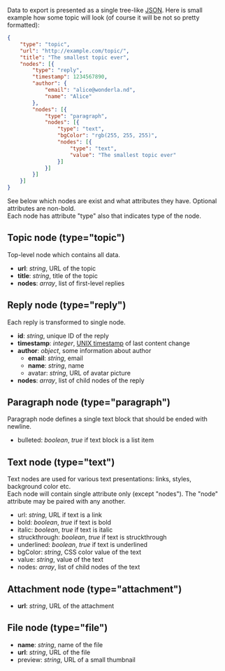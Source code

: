 Data to export is presented as a single tree-like [JSON](http://en.wikipedia.org/wiki/JSON). Here is small example how some topic will look (of course it will be not so pretty formatted):  
```json
{
    "type": "topic",
    "url": "http://example.com/topic/",
    "title": "The smallest topic ever",
    "nodes": [{
        "type": "reply",
        "timestamp": 1234567890,
        "author": {
            "email": "alice@wonderla.nd",
            "name": "Alice"
        },
        "nodes": [{
            "type": "paragraph",
            "nodes": [{
                "type": "text",
                "bgColor": "rgb(255, 255, 255)",
                "nodes": [{
                    "type": "text",
                    "value": "The smallest topic ever"
                }]
            }]
        }]
    }]
}
```
See below which nodes are exist and what attributes they have. Optional attributes are non-bold.  
Each node has attribute "type" also that indicates type of the node.

## Topic node (type="topic")
Top-level node which contains all data.
* __url__: _string_, URL of the topic
* __title__: _string_, title of the topic
* __nodes__: _array_, list of first-level replies

## Reply node (type="reply")
Each reply is transformed to single node.
* __id__: _string_, unique ID of the reply
* __timestamp__: _integer_, [UNIX timestamp](http://en.wikipedia.org/wiki/Unix_timestamp) of last content change
* __author__: _object_, some information about author
    * __email__: _string_, email
    * __name__: _string_, name
    * avatar: _string_, URL of avatar picture
* __nodes__: _array_, list of child nodes of the reply
  
## Paragraph node (type="paragraph")
Paragraph node defines a single text block that should be ended with newline.
* bulleted: _boolean_, _true_ if text block is a list item

## Text node (type="text")
Text nodes are used for various text presentations: links, styles, background color etc.  
Each node will contain single attribute only (except "nodes"). The "node" attribute may be paired with any another.
* url: _string_, URL if text is a link
* bold: _boolean_, _true_ if text is bold
* italic: _boolean_, _true_ if text is italic
* struckthrough: _boolean_, _true_ if text is struckthrough
* underlined: _boolean_, _true_ if text is underlined
* bgColor: _string_, CSS color value of the text
* value: _string_, value of the text
* nodes: _array_, list of child nodes of the text
  
## Attachment node (type="attachment")
* __url__: _string_, URL of the attachment
  
## File node (type="file")
* __name__: _string_, name of the file
* __url__: _string_, URL of the file
* preview: _string_, URL of a small thumbnail
